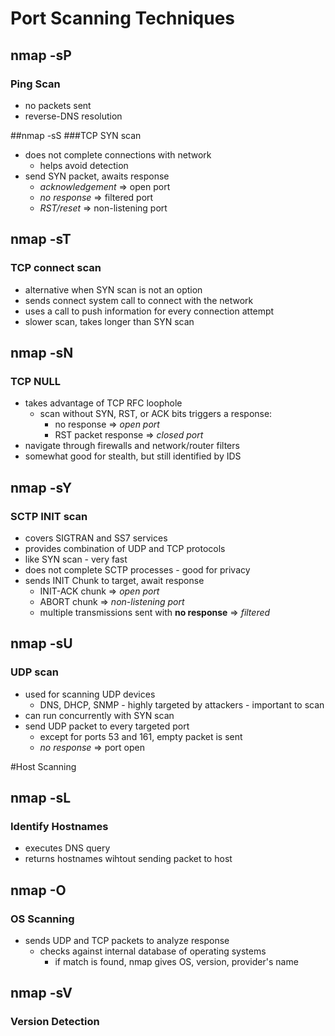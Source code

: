 # Port Scanning Techniques

## nmap -sP <ip>
### Ping Scan
- no packets sent
- reverse-DNS resolution

##nmap -sS
###TCP SYN scan
- does not complete connections with network
  - helps avoid detection
- send SYN packet, awaits response
  - *acknowledgement* => open port
  - *no response* => filtered port
  - *RST/reset* => non-listening port

## nmap -sT
### TCP connect scan
- alternative when SYN scan is not an option
- sends connect system call to connect with the network
- uses a call to push information for every connection attempt
- slower scan, takes longer than SYN scan

## nmap -sN
### TCP NULL
- takes advantage of TCP RFC loophole
  - scan without SYN, RST, or ACK bits triggers a response:
    - no response => *open port*
    - RST packet response => *closed port*
- navigate through firewalls and network/router filters
- somewhat good for stealth, but still identified by IDS

## nmap -sY
### SCTP INIT scan
- covers SIGTRAN and SS7 services
- provides combination of UDP and TCP protocols
- like SYN scan - very fast
- does not complete SCTP processes - good for privacy
- sends INIT Chunk to target, await response
  - INIT-ACK chunk => *open port*
  - ABORT chunk => *non-listening port*
  - multiple transmissions sent with **no response** => *filtered*

## nmap -sU
### UDP scan
- used for scanning UDP devices
  - DNS, DHCP, SNMP - highly targeted by attackers - important to scan
- can run concurrently with SYN scan
- send UDP packet to every targeted port
  - except for ports 53 and 161, empty packet is sent
  - *no response* => port open

#Host Scanning

## nmap -sL <ip>
### Identify Hostnames
- executes DNS query
- returns hostnames wihtout sending packet to host

## nmap -O <ip>
### OS Scanning
- sends UDP and TCP packets to analyze response
  - checks against internal database of operating systems
    - if match is found, nmap gives OS, version, provider's name

## nmap -sV <ip>
### Version Detection





